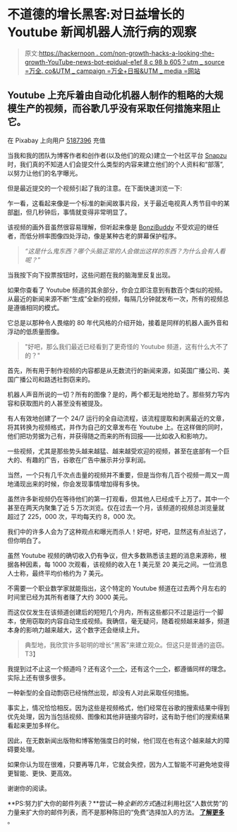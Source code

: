 # 不道德的增长黑客:对日益增长的 Youtube 新闻机器人流行病的观察

> 原文:[https://hackernoon . com/non-growth-hacks-a-looking-the-growth-YouTube-news-bot-epidual-e1ef 8 c 98 b 605？utm _ source =万全. co&UTM _ campaign =万全+日报&UTM _ media =网站](https://hackernoon.com/unethical-growth-hacks-a-look-into-the-growing-youtube-news-bot-epidemic-e1ef8c98b605?utm_source=wanqu.co&utm_campaign=Wanqu+Daily&utm_medium=website)

## Youtube 上充斥着由自动化机器人制作的粗略的大规模生产的视频，而谷歌几乎没有采取任何措施来阻止它。

在 Pixabay 上向用户 [5187396](https://pixabay.com/en/users/5187396-5187396/?ref=hackernoon.com) 充值

当我和我的团队为博客作者和创作者(以及他们的观众)建立一个社区平台 [Snapzu](http://www.snapzu.com/?ref=hackernoon.com) 时，我们真的不知道人们会提交什么类型的内容来建立他们的个人资料和“部落”,以努力让他们的名字曝光。

但是最近提交的一个视频引起了我的注意。在下面快速浏览一下:

乍一看，这看起来像是一个标准的新闻故事片段，关于最近电视真人秀节目中的某部[剧](http://www.bbc.com/news/world-asia-43624632?ref=hackernoon.com)，但几秒钟后，事情就变得非常明显了。

该视频的画外音虽然很容易理解，但听起来像是 [BonziBuddy](http://en.wikipedia.org/wiki/BonziBuddy?ref=hackernoon.com) 不受欢迎的继任者，而低分辨率图像四处浮动，像是某种古老的屏幕保护程序。

> *“这是什么鬼东西？哪个头脑正常的人会做出这样的东西？为什么会有人看呢？”*

当我按下向下投票按钮时，这些问题在我的脑海里反复出现。

如果你查看了 Youtube 频道的其余部分，你会立即注意到有数百个类似的视频。从最近的新闻来源不断“生成”全新的视频，每隔几分钟就发布一次，所有的视频总是遵循相同的模式。

它总是以那种令人畏缩的 80 年代风格的介绍开始，接着是同样的机器人画外音和浮动的低质量图像。

> "好吧，那么我们最近已经看到了更奇怪的 Youtube 频道，这有什么大不了的？"

首先，所有用于制作视频的内容都是从无数流行的新闻来源，如英国广播公司、美国广播公司和路透社剽窃来的。

机器人声音所说的一切？所有的图像？是的，两个都无耻地抢劫了。那些努力写内容和获取图片的人甚至没有被提及。

有人有效地创建了一个 24/7 运行的全自动流程，该流程提取和剥离最近的文章，将其转换为视频格式，并作为自己的文章发布在 Youtube 上。在这样做的同时，他们把功劳据为己有，并获得随之而来的所有回报——比如收入和影响力。

一些视频，尤其是那些势头越来越猛、越来越受欢迎的视频，甚至在底部有一个巨大的、有趣的广告，谷歌在广告中展示并分享利润。

当然，一个只有几千次点击量的视频并不重要，但是当你有几百个视频一周又一周地涌现出来的时候，你会发现事情增加得有多快。

虽然许多新视频仍在等待他们的第一打观看，但其他人已经成千上万了。其中一个甚至在两天内聚集了近 5 万次浏览。仅在过去一个月，该频道的视频总浏览量就超过了 225，000 次，平均每天约 8，000 次。

我们中的许多人会为了这种观点和曝光而杀人！好吧，好吧，显然这有点扯远了，但你明白了。

虽然 Youtube 视频的确切收入仍有争议，但大多数熟悉该主题的消息来源称，根据各种因素，每 1000 次观看，该视频的收入在 1 美元至 20 美元之间。一位消息人士称，最终平均价格约为 7 美元。

不需要一个职业数学家就能指出，这个特定的 Youtube 频道在过去两个月左右的时间里已经为其所有者赚了大约 3000 美元。

而这仅仅发生在该频道创建后的短短几个月内，所有这些都只不过是运行一个脚本，使用窃取的内容自动生成视频。我确信，毫无疑问，随着视频越来越多，频道本身的影响力越来越大，这个数字还会继续上升。

> 典型地，我欣赏许多聪明的增长“黑客”来建立观众。但这只是普通的盗窃。T3】

我提到过不止这一个频道吗？还有这个[一个](https://www.youtube.com/channel/UCRBfPVHhyLg3MgTukI4wYPA?ref=hackernoon.com)，还有这个[一个](https://www.youtube.com/channel/UCzJlNC-Rkjd4C0g5SJ9mVwA/videos?ref=hackernoon.com)，都遵循同样的理念。实际上还有很多很多。

一种新型的全自动剽窃已经悄然出现，却没有人对此采取任何措施。

事实上，情况恰恰相反。因为这些是视频格式，他们经常在谷歌的搜索结果中得到优先处理，因为当包括视频、图像和其他非链接内容时，这有助于他们的搜索结果看起来更加多样化。

因此，在无数新闻出版物和博客勉强度日的时候，他们现在也有这个越来越大的障碍要处理。

如果你认为现在很难，只要再等几年，它就会失控，因为人工智能不可避免地变得更智能、更快、更高效。

谢谢你的阅读。

**PS:努力扩大你的邮件列表？**尝试一种*全新的方式*通过利用社区“人数优势”的力量来扩大你的邮件列表，而不是那种陈旧的“免费”选择加入的方法。 [**了解更多**](http://blogenhancement.com/?ref=hackernoon.com) 。